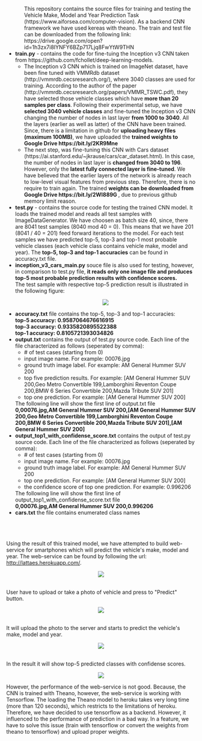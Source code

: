 <ul>
  <ul>
    This repository contains the source files for training and testing the Vehicle Make, Model and Year Prediction Task (https://www.aiforsea.com/computer-vision). As a backend CNN framework we have used kereas with theano. The train and test file can be downloaded from the following link: https://drive.google.com/open?id=1h3zx7i8IYNFY6BZp717Ljq8FwYtW9THN
  </ul>
  <li>
    <b>train.py</b> - contains the code for fine-tuing the Inception v3 CNN taken from https://github.com/fchollet/deep-learning-models. 
      <ul>
        <li>
          The Inception v3 CNN which is trained on ImageNet dataset, have been fine tuned with VMMRdb dataset (http://vmmrdb.cecsresearch.org/), where 3040 classes are used for training. 
          According to the author of the paper (http://vmmrdb.cecsresearch.org/papers/VMMR_TSWC.pdf), they have selected those vehicle classes which have <b>more than 20 samples per class</b>.
          Following their experimental setup, we have <b>selected 3040 vehicle classes</b> and fine-tuned the Inception v3 CNN changing the number of nodes in last layer <b>from 1000 to 3040</b>.
          All the layers (earlier as well as latter) of the CNN have been trained. Since, there is a limitation in github for <b>uploading heavy files (maximum 100MB)</b>, we have uploaded the <b>trained weights to Google Drive https://bit.ly/2KR9Mne </b>
        </li>
        <li>
          The next step, was fine-tuning this CNN with Cars dataset (https://ai.stanford.edu/~jkrause/cars/car_dataset.html). In this case, the number of nodes in last layer is <b>changed from 3040 to 196</b>.
          However, only the <b>latest fully connected layer is fine-tuned</b>. We have believed that the earlier layers of the network is already reach to low-level visual features from previous step. Therefore, there is no require to train again. 
          The trained <b>weights can be downloaded from Google Drive https://bit.ly/2WI889G </b>, due to previous github memory limit reason. 
        </li>
      </ul>
  </li>
  <li>
    <b>test.py</b> - contains the source code for testing the trained CNN model. It loads the trained model and reads all test samples with ImageDataGenerator. We have choosen as batch size 40, since, there are 8041 test samples  (8040 mod 40 = 0). This means that we have 201 (8041 / 40 = 201) feed forward iterations to the model. 
    For each test samples we have predicted top-5, top-3 and top-1 most probable vehicle classes (each vehicle class contains vehicle make, model and year). The <b>top-5, top-3 and top-1 accuracies</b> can be found in accuracy.txt file. 
  </li>
  <li>
    <b>inception_v3_cars_main.py</b> souce file is also used for testing, however, in comparison to test.py file, <b>it reads only one image file and produces top-5 most probable prediction results with confidence scores.</b> 
    <br/>
    The test sample with respective top-5 prediction result is illustrated in the following figure: 
    <p align="center"><img src="https://github.com/mkairanbay/grab/blob/master/top5_with_confidence_scores.png" /></p>
  </li>
  <li>
    <b>accuracy.txt</b> file contains the top-5, top-3 and top-1 accuracies:<br/>
    <b>top-5 accuracy: 0.9587064676616915</b><br/>
    <b>top-3 accuracy: 0.9335820895522388</b><br/>
    <b>top-1 accuracy: 0.8105721393034826</b><br/>
  </li>
  <li>
    <b>output.txt</b> contains the output of test.py source code. Each line of the file characterized as follows (seperated by comma):
    <br/>
    <ul>
      <li>
        # of test cases (starting from 0)
      </li>
      <li>
        input image name. For example: 00076.jpg
      </li>
      <li>
        ground truth image label. For example: AM General Hummer SUV 200
      </li>
      <li>
        top five prediction results. For example: [AM General Hummer SUV 200,Geo Metro Convertible 199,Lamborghini Reventon Coupe 200,BMW 6 Series Convertible 200,Mazda Tribute SUV 201]
      </li>
      <li>
        top one prediction. For example: [AM General Hummer SUV 200]
      </li>
    </ul>
    The following line will show the first line of output.txt file<br/>
    <b>0,00076.jpg,AM General Hummer SUV 200,[AM General Hummer SUV 200,Geo Metro Convertible 199,Lamborghini Reventon Coupe 200,BMW 6 Series Convertible 200,Mazda Tribute SUV 201],[AM General Hummer SUV 200]</b><br>
   </li>
   <li>
     <b>output_top1_with_confidense_score.txt</b> contains the output of test.py source code. Each line of the file characterized as follows (seperated by comma):
     <br/>
    <ul>
      <li>
        # of test cases (starting from 0)
      </li>
      <li>
        input image name. For example: 00076.jpg
      </li>
      <li>
        ground truth image label. For example: AM General Hummer SUV 200
      </li>
      <li>
        top one prediction. For example: [AM General Hummer SUV 200]
      </li>
      <li>
        the confidence score of top one prediction. For example: 0.996206
      </li>
    </ul>
    The following line will show the first line of output_top1_with_confidense_score.txt file<br/>
    <b>0,00076.jpg,AM General Hummer SUV 200,0.996206</b><br>
   </li>
   <li>
      <b>cars.txt</b> the file contains enumerated class names
  </li>
</ul>

<br><br><br>
Using the result of this trained model, we have attempted to build web-service for smartphones which will predict the vehicle's make, model and year. 
The web-service can be found by following the url: http://lattaes.herokuapp.com/. <br>
<p align="center"><img src="https://github.com/mkairanbay/grab/blob/master/cars_main_page.PNG" /></p>
<br/>
User have to upload or take a photo of vehicle and press to "Predict" button. <br/>
<p align="center"><img src="https://github.com/mkairanbay/grab/blob/master/cars_second_page.PNG" /></p> <br>
It will upload the photo to the server and starts to predict the vehicle's make, model and year.  <br/>
<p align="center"><img src="https://github.com/mkairanbay/grab/blob/master/cars_loading_page.PNG" /> </p> <br/>
In the result it will show top-5 predicted classes with confidense scores. 
<br/>
<p align="center"><img src="https://github.com/mkairanbay/grab/blob/master/cars_result_page_with_confidence_score.PNG" /></p>
However, the performance of the web-service is not good. Because, the CNN is trained with Theano, however, the web-service is working with Tensorflow. The loading the Theano model to heroku takes very long time (more than 120 seconds), which restricts to the limitations of heroku. Therefore, we have decided to use tensorflow as a backend. However, it influenced to the performance of prediction in a bad way. In a feature, we have to solve this issue (train with tensorflow or convert the weights from theano to tensorflow) and upload proper weights.  
